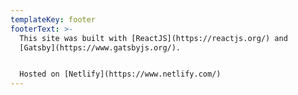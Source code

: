 ```yaml
---
templateKey: footer
footerText: >-
  This site was built with [ReactJS](https://reactjs.org/) and
  [Gatsby](https://www.gatsbyjs.org/). 


  Hosted on [Netlify](https://www.netlify.com/)
---
```


